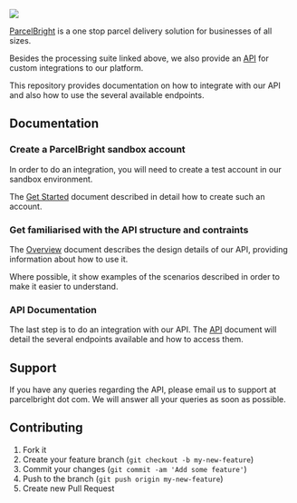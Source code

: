 ![](https://s3-eu-west-1.amazonaws.com/parcelbright-assets/parcelbright-dark-small.png)

[ParcelBright](https://www.parcelbright.com/) is a one stop parcel delivery
solution for businesses of all sizes.

Besides the processing suite linked above, we also provide an
[API](http://developer.parcelbright.com/) for custom integrations to our
platform.

This repository provides documentation on how to integrate with our API and also
how to use the several available endpoints.

## Documentation


### Create a ParcelBright sandbox account

In order to do an integration, you will need to create a test account in our
sandbox environment.

The [Get Started](GetStarted.md) document described in detail how to create
such an account.

### Get familiarised with the API structure and contraints

The [Overview](Overview.md) document describes the design details of our API,
providing information about how to use it.

Where possible, it show examples of the scenarios described in order to make it
easier to understand.

### API Documentation

The last step is to do an integration with our API. The [API](API.md) document
will detail the several endpoints available and how to access them.

## Support

If you have any queries regarding the API, please email us to support at
parcelbright dot com. We will answer all your queries as soon as possible.

## Contributing

1. Fork it
2. Create your feature branch (`git checkout -b my-new-feature`)
3. Commit your changes (`git commit -am 'Add some feature'`)
4. Push to the branch (`git push origin my-new-feature`)
5. Create new Pull Request
